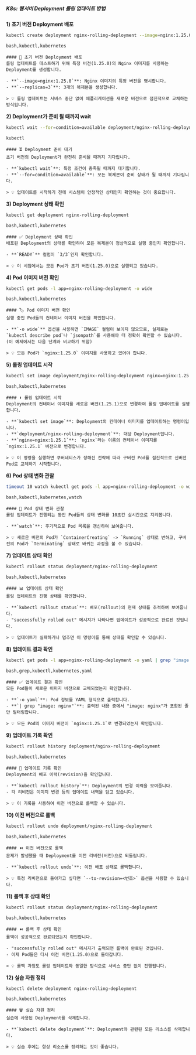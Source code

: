 ##### K8s: 웹서버 Deployment 롤링 업데이트 방법 #####

**1) 초기 버전 Deployment 배포**
```bash
kubectl create deployment nginx-rolling-deployment --image=nginx:1.25.0 --replicas=3
```
```tech
bash,kubectl,kubernetes
```
```desc
#### 🚀 초기 버전 Deployment 배포
롤링 업데이트를 테스트하기 위해 특정 버전(1.25.0)의 Nginx 이미지를 사용하는 Deployment를 생성합니다.

- **`--image=nginx:1.25.0`**: Nginx 이미지의 특정 버전을 명시합니다.
- **`--replicas=3`**: 3개의 복제본을 생성합니다.

> 💡 롤링 업데이트는 서비스 중단 없이 애플리케이션을 새로운 버전으로 점진적으로 교체하는 방식입니다.
```

**2) Deployment가 준비 될 때까지 wait**
```bash
kubectl wait --for=condition=available deployment/nginx-rolling-deployment --timeout=60s
```
```tech
kubectl
```
```desc
#### ⏳ Deployment 준비 대기
초기 버전의 Deployment가 완전히 준비될 때까지 기다립니다.

- **`kubectl wait`**: 특정 조건이 충족될 때까지 대기합니다.
- **`--for=condition=available`**: 모든 복제본이 준비 상태가 될 때까지 기다립니다.

> 💡 업데이트를 시작하기 전에 시스템이 안정적인 상태인지 확인하는 것이 중요합니다.
```

**3) Deployment 상태 확인**
```bash
kubectl get deployment nginx-rolling-deployment
```
```tech
bash,kubectl,kubernetes
```
```desc
#### ✅ Deployment 상태 확인
배포된 Deployment의 상태를 확인하여 모든 복제본이 정상적으로 실행 중인지 확인합니다.

- **`READY`** 컬럼이 `3/3`인지 확인합니다.

> 💡 이 시점에서는 모든 Pod가 초기 버전(1.25.0)으로 실행되고 있습니다.
```

**4) Pod 이미지 버전 확인**
```bash
kubectl get pods -l app=nginx-rolling-deployment -o wide
```
```tech
bash,kubectl,kubernetes
```
```desc
#### 🏷️ Pod 이미지 버전 확인
실행 중인 Pod들의 컨테이너 이미지 버전을 확인합니다.

- **`-o wide`** 옵션을 사용하면 `IMAGE` 컬럼이 보이지 않으므로, 실제로는 `kubectl describe pod`나 `jsonpath`를 사용해야 더 정확히 확인할 수 있습니다. (이 예제에서는 다음 단계와 비교하기 위함)

> 💡 모든 Pod가 `nginx:1.25.0` 이미지를 사용하고 있어야 합니다.
```

**5) 롤링 업데이트 시작**
```bash
kubectl set image deployment/nginx-rolling-deployment nginx=nginx:1.25.1
```
```tech
bash,kubectl,kubernetes
```
```desc
#### ⬆️ 롤링 업데이트 시작
Deployment의 컨테이너 이미지를 새로운 버전(1.25.1)으로 변경하여 롤링 업데이트를 실행합니다.

- **`kubectl set image`**: Deployment의 컨테이너 이미지를 업데이트하는 명령어입니다.
- **`deployment/nginx-rolling-deployment`**: 대상 Deployment입니다.
- **`nginx=nginx:1.25.1`**: `nginx`라는 이름의 컨테이너 이미지를 `nginx:1.25.1` 버전으로 변경합니다.

> 💡 이 명령을 실행하면 쿠버네티스가 정해진 전략에 따라 구버전 Pod를 점진적으로 신버전 Pod로 교체하기 시작합니다.
```

**6) Pod 상태 변화 관찰**
```bash
timeout 10 watch kubectl get pods -l app=nginx-rolling-deployment -o wide
```
```tech
bash,kubectl,kubernetes,watch
```
```desc
#### 🔄 Pod 상태 변화 관찰
롤링 업데이트가 진행되는 동안 Pod들의 상태 변화를 10초간 실시간으로 지켜봅니다.

- **`watch`**: 주기적으로 Pod 목록을 갱신하여 보여줍니다.

> 💡 새로운 버전의 Pod가 `ContainerCreating` -> `Running` 상태로 변하고, 구버전의 Pod가 `Terminating` 상태로 바뀌는 과정을 볼 수 있습니다.
```

**7) 업데이트 상태 확인**
```bash
kubectl rollout status deployment/nginx-rolling-deployment
```
```tech
bash,kubectl,kubernetes
```
```desc
#### 📊 업데이트 상태 확인
롤링 업데이트의 진행 상태를 확인합니다.

- **`kubectl rollout status`**: 배포(rollout)의 현재 상태를 추적하여 보여줍니다.
- "successfully rolled out" 메시지가 나타나면 업데이트가 성공적으로 완료된 것입니다.

> 💡 업데이트가 실패하거나 멈추면 이 명령어를 통해 상태를 확인할 수 있습니다.
```

**8) 업데이트 결과 확인**
```bash
kubectl get pods -l app=nginx-rolling-deployment -o yaml | grep "image: nginx"
```
```tech
bash,grep,kubectl,kubernetes,yaml
```
```desc
#### ✅ 업데이트 결과 확인
모든 Pod들이 새로운 이미지 버전으로 교체되었는지 확인합니다.

- **`-o yaml`**: Pod 정보를 YAML 형식으로 출력합니다.
- **`| grep "image: nginx"`**: 출력된 내용 중에서 "image: nginx"가 포함된 줄만 필터링합니다.

> 💡 모든 Pod의 이미지 버전이 `nginx:1.25.1`로 변경되었는지 확인합니다.
```

**9) 업데이트 기록 확인**
```bash
kubectl rollout history deployment/nginx-rolling-deployment
```
```tech
bash,kubectl,kubernetes
```
```desc
#### 📜 업데이트 기록 확인
Deployment의 배포 이력(revision)을 확인합니다.

- **`kubectl rollout history`**: Deployment의 변경 이력을 보여줍니다.
- 각 리비전은 이미지 변경 등의 업데이트 내역을 담고 있습니다.

> 💡 이 기록을 사용하여 이전 버전으로 롤백할 수 있습니다.
```

**10) 이전 버전으로 롤백**
```bash
kubectl rollout undo deployment/nginx-rolling-deployment
```
```tech
bash,kubectl,kubernetes
```
```desc
#### ⏪ 이전 버전으로 롤백
문제가 발생했을 때 Deployment를 이전 리비전(버전)으로 되돌립니다.

- **`kubectl rollout undo`**: 이전 배포 상태로 롤백합니다.

> 💡 특정 리비전으로 돌아가고 싶다면 `--to-revision=<번호>` 옵션을 사용할 수 있습니다.
```

**11) 롤백 후 상태 확인**
```bash
kubectl rollout status deployment/nginx-rolling-deployment
```
```tech
bash,kubectl,kubernetes
```
```desc
#### ⏪ 롤백 후 상태 확인
롤백이 성공적으로 완료되었는지 확인합니다.

- "successfully rolled out" 메시지가 출력되면 롤백이 완료된 것입니다.
- 이제 Pod들은 다시 이전 버전(1.25.0)으로 돌아갑니다.

> 💡 롤백 과정도 롤링 업데이트와 동일한 방식으로 서비스 중단 없이 진행됩니다.
```

**12) 실습 자원 정리**
```bash
kubectl delete deployment nginx-rolling-deployment
```
```tech
bash,kubectl,kubernetes
```
```desc
#### 🗑 실습 자원 정리
실습에 사용된 Deployment를 삭제합니다.

- **`kubectl delete deployment`**: Deployment와 관련된 모든 리소스를 삭제합니다.

> 💡 실습 후에는 항상 리소스를 정리하는 것이 좋습니다.
```
